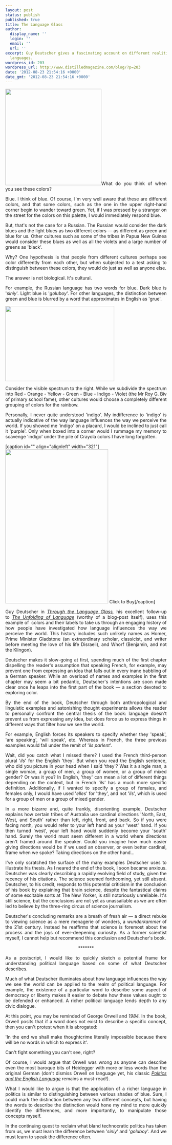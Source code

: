```yaml
---
layout: post
status: publish
published: true
title: The Language Glass
author:
  display_name: ''
  login: ''
  email: ''
  url: ''
excerpt: Guy Deutscher gives a fascinating account on different realities in different
  languages.
wordpress_id: 203
wordpress_url: http://www.distilledmagazine.com/blog/?p=203
date: '2012-08-23 21:54:16 +0000'
date_gmt: '2012-08-23 21:54:16 +0000'
---
```

<p style="text-align: justify;"><a href="http://distilledmagazine.com/wp-content/uploads/2012/08/Shades-of-Blue1.jpeg"><img class="alignleft" title="Shades of Blue" alt="" src="http://distilledmagazine.com/wp-content/uploads/2012/08/Shades-of-Blue1.jpeg" width="300" height="300" /></a>What do you think of when you see these colors?</p>
<p style="text-align: justify;">Blue. I think of blue. Of course, I'm very well aware that these are different colors, and that some colors, such as the one in the upper right-hand corner begin to wander toward green. Yet, if I was pressed by a stranger on the street for the colors on this palette, I would immediately respond blue.</p>
<p style="text-align: justify;">But, that's not the case for a Russian. The Russian would consider the dark blues and the light blues as two different colors — as different as green and blue for us. Other cultures such as some of the tribes in Papua New Guinea would consider these blues as well as all the violets and a large number of greens as 'black'.</p>
<p style="text-align: justify;">Why? One hypothesis is that people from different cultures perhaps see color differently from each other, but when subjected to a test asking to distinguish between these colors, they would do just as well as anyone else.</p>
<p style="text-align: justify;">The answer is not biological. It's cultural.</p>
<p style="text-align: justify;">For example, the Russian language has two words for blue. Dark blue is '<em>siniy</em>'. Light blue is '<em>goluboy</em>'. For other languages, the distinction between green and blue is blurred by a word that approximates in English as 'grue'.</p>
<p style="text-align: justify;"><a href="http://distilledmagazine.com/wp-content/uploads/2012/08/spectrum3.jpeg"><img class="alignright" title="spectrum3" alt="" src="http://distilledmagazine.com/wp-content/uploads/2012/08/spectrum3.jpeg" width="340" height="234" /></a></p>
<p style="text-align: justify;">Consider the visible spectrum to the right. While we subdivide the spectrum into Red - Orange - Yellow - Green - Blue - Indigo - Violet (the Mr Roy G. Biv of primary school fame), other cultures would choose a completely different grouping of colors for the rainbow.</p>
<p style="text-align: justify;">Personally, I never quite understood 'indigo'. My indifference to 'indigo' is actually indicative of the way language influences the way we perceive the world. If you showed me 'indigo' on a placard, I would be inclined to just call it 'purple'. Only when boxed into a corner would I rummage my memory to scavenge 'indigo' under the pile of Crayola colors I have long forgotten.</p>
<p>[caption id="" align="alignleft" width="321"]<a href="http://distilledmagazine.com/wp-content/uploads/2012/08/0312610491"><img title="THROUGH-THE-LANGUAGE-GLASS" alt="" src="http://distilledmagazine.com/wp-content/uploads/2012/08/THROUGH-THE-LANGUAGE-GLASS.jpeg" width="321" height="480" /></a> Click to Buy[/caption]</p>
<p style="text-align: justify;">Guy Deutscher in <em><a href="http://distilledmagazine.com/wp-content/uploads/2012/08/ref=sr_1_1?ie=UTF8&amp;qid=1345758740&amp;sr=8-1">Through the Language Glass</a>,</em> his excellent follow-up to <em><a href="http://distilledmagazine.com/wp-content/uploads/2012/08/ref=sr_1_1?s=books&amp;ie=UTF8&amp;qid=1345758772&amp;sr=1-1">The Unfolding of Language</a></em> (worthy of a blog-post itself), uses this example of  colors and their labels to take us through an engaging history of how people have investigated how language influences the way we perceive the world. This history includes such unlikely names as Homer, Prime Minister Gladstone (an extraordinary scholar, classicist, and writer before meeting the love of his life Disraeli), and Whorf (Benjamin, and not the Klingon).</p>
<p style="text-align: justify;">Deutscher makes it slow-going at first, spending much of the first chapter dispelling the reader's assumption that speaking French, for example, may prevent one from expressing an idea that falls out in every inane babbling of a German speaker. While an overload of names and examples in the first chapter may seem a bit pedantic, Deutscher's intentions are soon made clear once he leaps into the first part of the book — a section devoted to exploring color.</p>
<p style="text-align: justify;">By the end of the book, Deutscher through both anthropological and linguistic examples and astonishing thought experiments allows the reader to personally confront the central thesis of the book: language doesn't prevent us from expressing any idea, but does force us to express things in different ways that filter how we see the world.</p>
<p style="text-align: justify;">For example, English forces its speakers to specify whether they 'speak', 'are speaking', 'will speak', etc. Whereas in French, the three previous examples would fall under the remit of '<em>ils parlent</em>'.</p>
<p style="text-align: justify;">Wait, did you catch what I missed there? I used the French third-person plural '<em>ils</em>' for the English 'they'. But when you read the English sentence, who did you picture in your head when I said 'they'? Was it a single man, a single woman, a group of men, a group of women, or a group of mixed gender? Or was it you? In English, 'they' can mean a lot of different things depending on the context, but in French '<em>ils</em>' has a much more specific definition. Additionally, if I wanted to specify a group of females, and females only, I would have used '<em>elles</em>' for 'they', and not '<em>ils</em>', which is used for a group of men or a group of mixed gender.</p>
<p style="text-align: justify;">In a more bizarre and, quite frankly, disorienting example, Deutscher explains how certain tribes of Australia use cardinal directions 'North, East, West, and South' rather than left, right, front, and back. So if you were facing north, you would refer to your left hand as your 'west' hand. If you then turned 'west', your left hand would suddenly become your 'south' hand. Surely the world must seem different in a world where directions aren't framed around the speaker. Could you imagine how much easier giving directions would be if we used an observer, or even better cardinal, frame when we spoke? Taking directions on the other hand...</p>
<p style="text-align: justify;">I've only scratched the surface of the many examples Deutscher uses to illustrate his thesis. As I neared the end of the book, I soon became anxious. Deutscher was clearly describing a rapidly evolving field of study, given the recency of his citations. The science seemed forthcoming, yet still absent. Deutscher, to his credit, responds to this potential criticism in the conclusion of his book by explaining that brain science, despite the fantastical claims of some excitable sorts at The New Yorker, is still notoriously unreliable. It's still science, but the conclusions are not yet as unassailable as we are often led to believe by the three-ring circus of science journalism.</p>
<p style="text-align: justify;">Deutscher's concluding remarks are a breath of fresh air — a direct rebuke to viewing science as a mere menagerie of wonders, a <em>wunderkammer</em> of the 21st century. Instead he reaffirms that science is foremost about the process and the joys of ever-deepening curiosity. As a former scientist myself, I cannot help but recommend this conclusion and Deutscher's book.</p>
<p style="text-align: center;">*******</p>
<p style="text-align: justify;">As a postscript, I would like to quickly sketch a potential frame for understanding political language based on some of what Deutscher describes.</p>
<p style="text-align: justify;">Much of what Deutscher illuminates about how language influences the way we see the world can be applied to the realm of political language. For example, the existence of a particular word to describe some aspect of democracy or liberty makes it easier to debate how these values ought to be defended or enhanced. A richer political language lends depth to any civic dialogue.</p>
<p style="text-align: justify;">At this point, you may be reminded of George Orwell and <em>1984. </em>In the book, Orwell posits that if a word does not exist to describe a specific concept, then you can't protest when it is abrogated:</p>
<p style="text-align: justify;">'In the end we shall make thoughtcrime literally impossible because there will be no words in which to express it'.</p>
<p style="text-align: justify;">Can't fight something you can't see, right?</p>
<p style="text-align: justify;">Of course, I would argue that Orwell was wrong as anyone can describe even the most baroque bits of Heidegger with more or less words than the original German (don't dismiss Orwell on language yet, his classic <em><a href="http://distilledmagazine.com/wp-content/uploads/2012/08/orwell46.htm"  ">Politics and the English Language</a></em> remains a must-read!).</p>
<p style="text-align: justify;">What I would like to argue is that the application of a richer language in politics is similar to distinguishing between various shades of blue. Sure, I could mark the distinction between any two different concepts, but having the words to describe the distinction would hone my mind to more quickly identify the differences, and more importantly, to manipulate those concepts myself.</p>
<p style="text-align: justify;">In the continuing quest to reclaim what bland technocratic politics has taken from us, we must learn the difference between '<em>siniy</em>' and '<em>goluboy</em>'. And we must learn to speak the difference often.</p>
